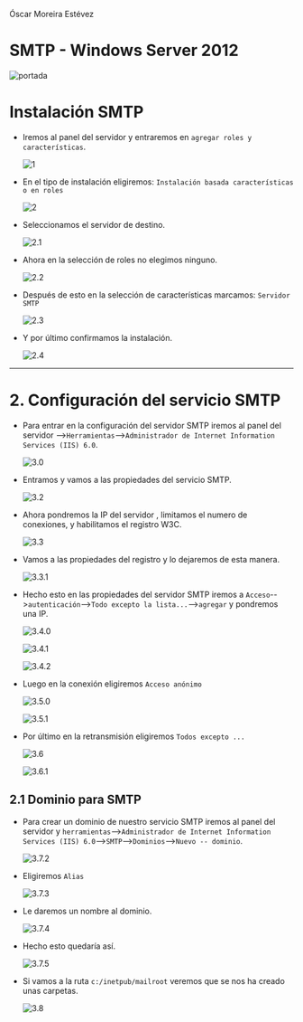 Óscar Moreira Estévez

# SMTP - Windows Server 2012

![portada](./img/portada.png)

# Instalación SMTP

- Iremos al panel del servidor y entraremos en `agregar roles y características`.

  ![1](./img/1.png)

- En el tipo de instalación eligiremos: `Instalación basada características o en roles`

  ![2](./img/2.0.png)

- Seleccionamos el servidor de destino.

  ![2.1](./img/2.1.png)

- Ahora en la selección de roles no elegimos ninguno.

  ![2.2](./img/2.2.png)

- Después de esto en la selección de características marcamos: `Servidor SMTP`

  ![2.3](./img/2.3.png)

- Y por último confirmamos la instalación.

  ![2.4](./img/2.4.png)

___

# 2. Configuración del servicio SMTP

- Para entrar en la configuración del servidor SMTP iremos al panel del servidor -->`Herramientas`-->`Administrador de Internet Information Services (IIS) 6.0`.

  ![3.0](./img/3.0.png)

- Entramos y vamos a las propiedades del servicio SMTP.

  ![3.2](./img/3.2.png)

- Ahora pondremos la IP del servidor , limitamos el numero de conexiones, y habilitamos el registro W3C.

  ![3.3](./img/3.3.png)

- Vamos a las propiedades del registro y lo dejaremos de esta manera.

  ![3.3.1](./img/3.3.1.png)

- Hecho esto en las propiedades del servidor SMTP iremos a `Acceso`-->`autenticación`-->`Todo excepto la lista...`-->`agregar` y pondremos una IP.

  ![3.4.0](./img/3.4.0.png)

  ![3.4.1](./img/3.4.1.png)

  ![3.4.2](./img/3.4.2.png)

- Luego en la conexión eligiremos `Acceso anónimo`

  ![3.5.0](./img/3.5.0.png)

  ![3.5.1](./img/3.5.1.png)

- Por último en la retransmisión eligiremos `Todos excepto ...`

  ![3.6](./img/3.6.png)

  ![3.6.1](./img/3.6.1.png)

## 2.1 Dominio para SMTP

- Para crear un dominio de nuestro servicio SMTP iremos al panel del servidor y `herramientas`-->`Administrador de Internet Information Services (IIS) 6.0`-->`SMTP`-->`Dominios`-->`Nuevo -- dominio`.

  ![3.7.2](./img/3.7.2.png)

- Eligiremos `Alias`

  ![3.7.3](./img/3.7.3.png)

- Le daremos un nombre al dominio.

  ![3.7.4](./img/3.7.4.png)

- Hecho esto quedaría así.

  ![3.7.5](./img/3.7.5.png)

- Si vamos a la ruta `c:/inetpub/mailroot` veremos que se nos ha creado unas carpetas.

  ![3.8](./img/3.8.png)
